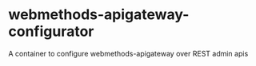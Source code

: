 # webmethods-apigateway-configurator
A container to configure webmethods-apigateway over REST admin apis
